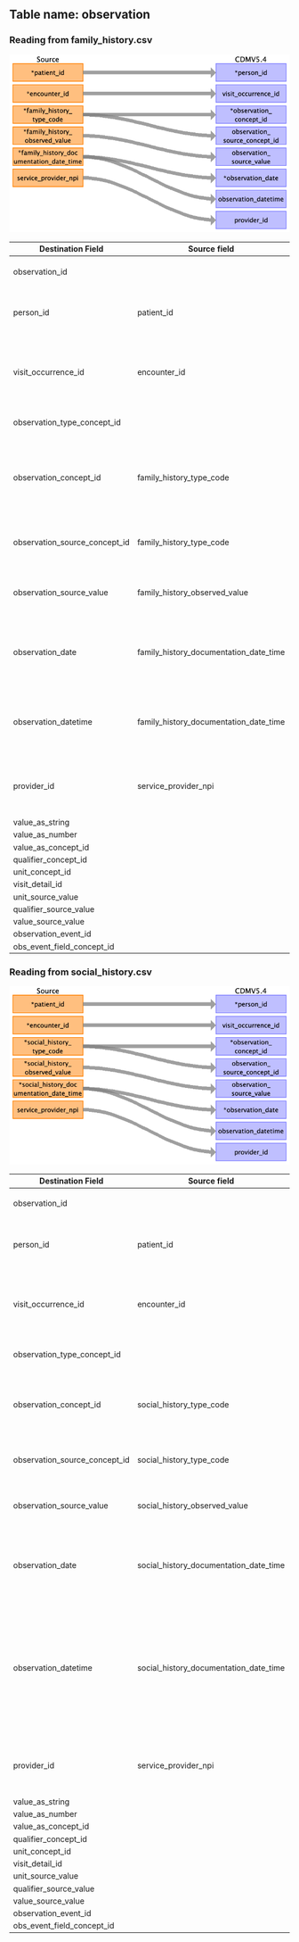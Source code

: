 ## Table name: observation

### Reading from family_history.csv

![](md_files/image5.png)

| Destination Field | Source field | Logic | Comment field |
| --- | --- | --- | --- |
| observation_id |  |  | This will be generated for each unique observation if not given in the source table. |
| person_id | patient_id |  | The patient_id is the primary key linking all tables. This can be mapped back to the the person_source_value/person_id of the person table depending on the logic used<br> |
| visit_occurrence_id | encounter_id |  | encounter_id is an identifier unique to the encounter. It is the primary key for the visit occurence table. This can be mapped back to the the visit_source_value/visit_occurrence_id of the person table depending on the logic used.<br> |
| observation_type_concept_id |  |  | This has to be mapped to the respective Type Concept. Needs more investigation. |
| observation_concept_id | family_history_type_code |  | family_history_type_code has SNOMED CT code representing family medical history hierarchy. This can be directly mapped to observation_source_concept_id. The observation_source_concept_id is used to map to the standard observation_concept_id<br> |
| observation_source_concept_id | family_history_type_code |  | family_history_type_code has SNOMED CT code representing family medical history hierarchy. This can be directly mapped to observation_source_concept_id.<br> |
| observation_source_value | family_history_observed_value |  | family_history_observed_value is the unstructured/non-standard family history documentation. This can be stored directly as observation_source_value.<br> |
| observation_date | family_history_documentation_date_time |  | family_history_documentation_date_time is the date and time when the family history is recorded. The date element can be extracted and stored in observation_date. The standard format is not specified in the dictionary this has to be checked when we get the data.<br> |
| observation_datetime | family_history_documentation_date_time |  | family_history_documentation_date_time is the date and time when the family history is recorded. This can be stored in observation_datetime. The standard format is not specified in the dictionary this has to be checked when we get the data. |
| provider_id | service_provider_npi |  | The service_provider_npi is the unique NPI for the clinician providing the encounter services. This will map to npi in provider table, the provider_id is the primary key for it which can be added to the observation table.<br> |
| value_as_string |  |  |  |
| value_as_number |  |  |  |
| value_as_concept_id |  |  |  |
| qualifier_concept_id |  |  |  |
| unit_concept_id |  |  |  |
| visit_detail_id |  |  |  |
| unit_source_value |  |  |  |
| qualifier_source_value |  |  |  |
| value_source_value |  |  |  |
| observation_event_id |  |  |  |
| obs_event_field_concept_id |  |  |  |

### Reading from social_history.csv

![](md_files/image6.png)

| Destination Field | Source field | Logic | Comment field |
| --- | --- | --- | --- |
| observation_id |  |  | This will be generated for each unique observation if not given in the source table. |
| person_id | patient_id |  | The patient_id is the primary key linking all tables. This can be mapped back to the the person_source_value/person_id of the person table depending on the logic used<br> |
| visit_occurrence_id | encounter_id |  | encounter_id is an identifier unique to the encounter. It is the primary key for the visit occurence table. This can be mapped back to the the visit_source_value/visit_occurrence_id of the person table depending on the logic used.<br> |
| observation_type_concept_id |  |  | This has to be mapped to the respective Type Concept. Needs more investigation. |
| observation_concept_id | social_history_type_code |  | social_history_type_code has standard code representing social history. This can be directly mapped to observation_source_concept_id. The observation_source_concept_id is used to map to the standard observation_concept_id.<br> |
| observation_source_concept_id | social_history_type_code |  | social_history_type_code has standard code representing social history. This can be directly mapped to observation_source_concept_id.<br> |
| observation_source_value | social_history_observed_value |  | social_history_observed_value is the unstructured/non-standard social history documentation. This can be stored directly as observation_source_value.<br> |
| observation_date | social_history_documentation_date_time |  | social_history_documentation_date_time is the date and time when the social history is recorded. The date element can be extracted and stored in observation_date. The standard format is not specified in the dictionary this has to be checked when we get the data.<br> |
| observation_datetime | social_history_documentation_date_time |  | social_history_documentation_date_time is the date and time when the social history is recorded. This can be stored in observation_datetime. The standard format is not specified in the dictionary this has to be checked when we get the data.<br>family_history_documentation_date_time is the date and time when the family history is recorded. This can be stored in observation_datetime. The standard format is not specified in the dictionary this has to be checked when we get the data. |
| provider_id | service_provider_npi |  | The service_provider_npi is the unique NPI for the clinician providing the encounter services. This will map to npi in provider table, the provider_id is the primary key for it which can be added to the observation table.<br> |
| value_as_string |  |  |  |
| value_as_number |  |  |  |
| value_as_concept_id |  |  |  |
| qualifier_concept_id |  |  |  |
| unit_concept_id |  |  |  |
| visit_detail_id |  |  |  |
| unit_source_value |  |  |  |
| qualifier_source_value |  |  |  |
| value_source_value |  |  |  |
| observation_event_id |  |  |  |
| obs_event_field_concept_id |  |  |  |

